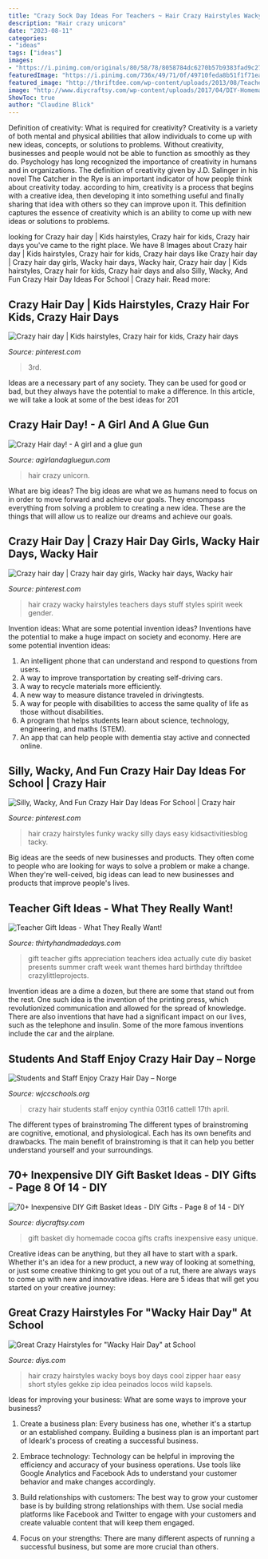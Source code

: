 ```yaml
---
title: "Crazy Sock Day Ideas For Teachers ~ Hair Crazy Hairstyles Wacky Boys Boy Days Cool Zipper Haar Easy Short Styles Gekke Zip Idea Peinados Locos Wild Kapsels"
description: "Hair crazy unicorn"
date: "2023-08-11"
categories:
- "ideas"
tags: ["ideas"]
images:
- "https://i.pinimg.com/originals/80/58/78/8058784dc6270b57b9383fad9c273419.jpg"
featuredImage: "https://i.pinimg.com/736x/49/71/0f/49710feda8b51f1f71ea3c1b0ec14f1a.jpg"
featured_image: "http://thriftdee.com/wp-content/uploads/2013/08/TeacherGift.gif"
image: "http://www.diycraftsy.com/wp-content/uploads/2017/04/DIY-Homemade-Cocoa-Gift-Basket.jpg"
ShowToc: true
author: "Claudine Blick"
---
```



Definition of creativity: What is required for creativity?
Creativity is a variety of both mental and physical abilities that allow individuals to come up with new ideas, concepts, or solutions to problems. Without creativity, businesses and people would not be able to function as smoothly as they do. Psychology has long recognized the importance of creativity in humans and in organizations. The definition of creativity given by J.D. Salinger in his novel The Catcher in the Rye is an important indicator of how people think about creativity today. according to him, creativity is a process that begins with a creative idea, then developing it into something useful and finally sharing that idea with others so they can improve upon it. This definition captures the essence of creativity which is an ability to come up with new ideas or solutions to problems.

	

		
looking for Crazy hair day | Kids hairstyles, Crazy hair for kids, Crazy hair days you've came to the right place. We have 8 Images about Crazy hair day | Kids hairstyles, Crazy hair for kids, Crazy hair days like Crazy hair day | Crazy hair day girls, Wacky hair days, Wacky hair, Crazy hair day | Kids hairstyles, Crazy hair for kids, Crazy hair days and also Silly, Wacky, And Fun Crazy Hair Day Ideas For School | Crazy hair. Read more:
		
    
## Crazy Hair Day | Kids Hairstyles, Crazy Hair For Kids, Crazy Hair Days

<img loading=lazy src="https://i.pinimg.com/originals/80/58/78/8058784dc6270b57b9383fad9c273419.jpg" onerror="this.onerror=null;this.src='https://tse3.mm.bing.net/th?id=OIP.T0Pt9qswKbyLuUeNgZHxWQHaJ4&amp;pid=15.1';" alt="Crazy hair day | Kids hairstyles, Crazy hair for kids, Crazy hair days">

_Source: pinterest.com_

>3rd. 

	

Ideas are a necessary part of any society. They can be used for good or bad, but they always have the potential to make a difference. In this article, we will take a look at some of the best ideas for 201
    
## Crazy Hair Day! - A Girl And A Glue Gun

<img loading=lazy src="https://www.agirlandagluegun.com/wp-content/uploads/2016/10/Crazy-Hair-Day-Ideas-1_thumb2.jpg" onerror="this.onerror=null;this.src='https://tse3.mm.bing.net/th?id=OIP.HdKlWWpVNwTimxmZVFjuRgAAAA&amp;pid=15.1';" alt="Crazy Hair day! - A girl and a glue gun">

_Source: agirlandagluegun.com_

>hair crazy unicorn. 

	

What are big ideas?
The big ideas are what we as humans need to focus on in order to move forward and achieve our goals. They encompass everything from solving a problem to creating a new idea. These are the things that will allow us to realize our dreams and achieve our goals.

    
## Crazy Hair Day | Crazy Hair Day Girls, Wacky Hair Days, Wacky Hair

<img loading=lazy src="https://i.pinimg.com/736x/49/71/0f/49710feda8b51f1f71ea3c1b0ec14f1a.jpg" onerror="this.onerror=null;this.src='https://tse4.mm.bing.net/th?id=OIP.77ACOso83QNxtIj2uWAKeAHaPP&amp;pid=15.1';" alt="Crazy hair day | Crazy hair day girls, Wacky hair days, Wacky hair">

_Source: pinterest.com_

>hair crazy wacky hairstyles teachers days stuff styles spirit week gender. 

	

Invention ideas: What are some potential invention ideas?
Inventions have the potential to make a huge impact on society and economy. Here are some potential invention ideas:
1. An intelligent phone that can understand and respond to questions from users. 
2. A way to improve transportation by creating self-driving cars. 
3. A way to recycle materials more efficiently. 
4. A new way to measure distance traveled in drivingtests. 
5. A way for people with disabilities to access the same quality of life as those without disabilities. 
6. A program that helps students learn about science, technology, engineering, and maths (STEM). 
7. An app that can help people with dementia stay active and connected online.

    
## Silly, Wacky, And Fun Crazy Hair Day Ideas For School | Crazy Hair

<img loading=lazy src="https://i.pinimg.com/originals/90/61/ab/9061aba6e0fea954895129dd075d9472.jpg" onerror="this.onerror=null;this.src='https://tse3.mm.bing.net/th?id=OIP.yN4rGcKEuCu2466QdrOZRgHaLH&amp;pid=15.1';" alt="Silly, Wacky, And Fun Crazy Hair Day Ideas For School | Crazy hair">

_Source: pinterest.com_

>hair crazy hairstyles funky wacky silly days easy kidsactivitiesblog tacky. 

	

Big ideas are the seeds of new businesses and products. They often come to people who are looking for ways to solve a problem or make a change. When they're well-ceived, big ideas can lead to new businesses and products that improve people's lives.

    
## Teacher Gift Ideas - What They Really Want!

<img loading=lazy src="http://thriftdee.com/wp-content/uploads/2013/08/TeacherGift.gif" onerror="this.onerror=null;this.src='https://tse2.mm.bing.net/th?id=OIP.TmXPUwFrHPJPOE1uGMm2iAHaMW&amp;pid=15.1';" alt="Teacher Gift Ideas - What They Really Want!">

_Source: thirtyhandmadedays.com_

>gift teacher gifts appreciation teachers idea actually cute diy basket presents summer craft week want themes hard birthday thriftdee crazylittleprojects. 

	

Invention ideas are a dime a dozen, but there are some that stand out from the rest. One such idea is the invention of the printing press, which revolutionized communication and allowed for the spread of knowledge. There are also inventions that have had a significant impact on our lives, such as the telephone and insulin. Some of the more famous inventions include the car and the airplane.

    
## Students And Staff Enjoy Crazy Hair Day – Norge

<img loading=lazy src="https://wjccschools.org/nes/wp-content/uploads/sites/16/2017/04/P1010142.jpg" onerror="this.onerror=null;this.src='https://tse2.mm.bing.net/th?id=OIP.6S2GHUqreeLmqnI92Ik7GQHaJ5&amp;pid=15.1';" alt="Students and Staff Enjoy Crazy Hair Day – Norge">

_Source: wjccschools.org_

>crazy hair students staff enjoy cynthia 03t16 cattell 17th april. 

	

The different types of brainstroming
The different types of brainstroming are cognitive, emotional, and physiological. Each has its own benefits and drawbacks. The main benefit of brainstroming is that it can help you better understand yourself and your surroundings.

    
## 70+ Inexpensive DIY Gift Basket Ideas - DIY Gifts - Page 8 Of 14 - DIY

<img loading=lazy src="http://www.diycraftsy.com/wp-content/uploads/2017/04/DIY-Homemade-Cocoa-Gift-Basket.jpg" onerror="this.onerror=null;this.src='https://tse4.mm.bing.net/th?id=OIP.xqk6cTlgDHyvwGp1hrEW0AHaLJ&amp;pid=15.1';" alt="70+ Inexpensive DIY Gift Basket Ideas - DIY Gifts - Page 8 of 14 - DIY">

_Source: diycraftsy.com_

>gift basket diy homemade cocoa gifts crafts inexpensive easy unique. 

	

Creative ideas can be anything, but they all have to start with a spark. Whether it's an idea for a new product, a new way of looking at something, or just some creative thinking to get you out of a rut, there are always ways to come up with new and innovative ideas. Here are 5 ideas that will get you started on your creative journey: 

    
## Great Crazy Hairstyles For &quot;Wacky Hair Day&quot; At School

<img loading=lazy src="https://cdn.diys.com/wp-content/uploads/2016/01/zipper-hair.jpg" onerror="this.onerror=null;this.src='https://tse2.mm.bing.net/th?id=OIP.h7crGhlbHoFvpToeY3bbKgHaJ4&amp;pid=15.1';" alt="Great Crazy Hairstyles for &quot;Wacky Hair Day&quot; at School">

_Source: diys.com_

>hair crazy hairstyles wacky boys boy days cool zipper haar easy short styles gekke zip idea peinados locos wild kapsels. 

	

Ideas for improving your business: What are some ways to improve your business?
1. Create a business plan: Every business has one, whether it's a startup or an established company. Building a business plan is an important part of Ideark's process of creating a successful business.
2. Embrace technology: Technology can be helpful in improving the efficiency and accuracy of your business operations. Use tools like Google Analytics and Facebook Ads to understand your customer behavior and make changes accordingly.

3. Build relationships with customers: The best way to grow your customer base is by building strong relationships with them. Use social media platforms like Facebook and Twitter to engage with your customers and create valuable content that will keep them engaged.

4. Focus on your strengths: There are many different aspects of running a successful business, but some are more crucial than others.


